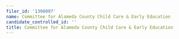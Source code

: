 ```yaml
---
filer_id: '1398097'
name: Committee for Alameda County Child Care & Early Education
candidate_controlled_id: ''
title: Committee for Alameda County Child Care & Early Education
---
```

